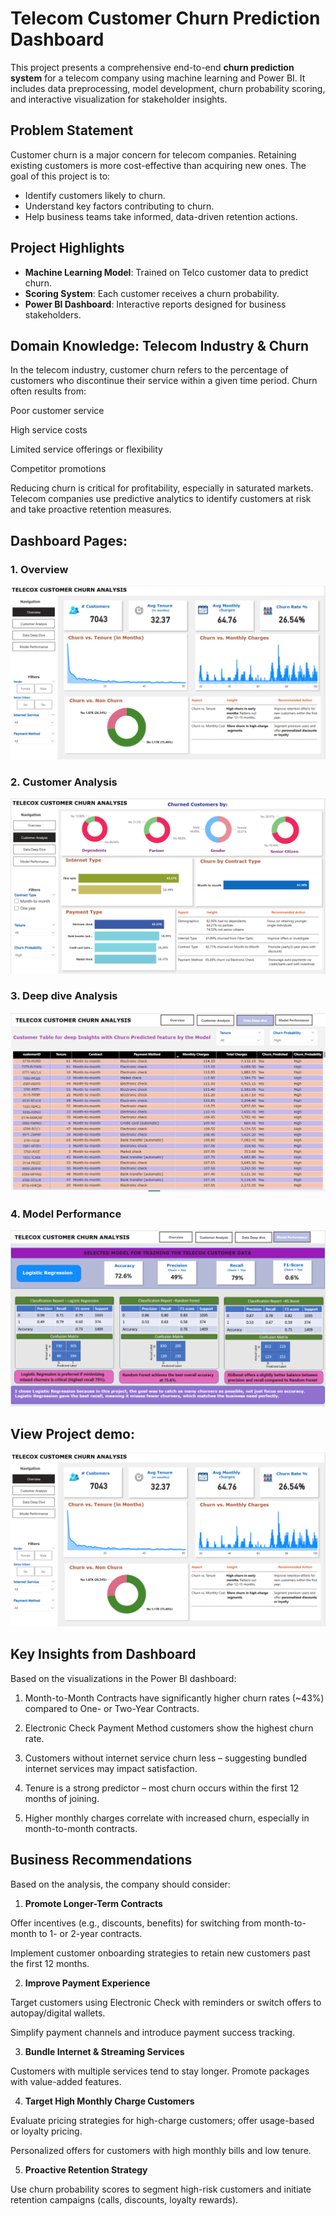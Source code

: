 # Telecom Customer Churn Prediction Dashboard
This project presents a comprehensive end-to-end **churn prediction system** for a telecom company using machine learning and Power BI. It includes data preprocessing, model development, churn probability scoring, and interactive visualization for stakeholder insights.

## Problem Statement

Customer churn is a major concern for telecom companies. Retaining existing customers is more cost-effective than acquiring new ones. The goal of this project is to:
- Identify customers likely to churn.
- Understand key factors contributing to churn.
- Help business teams take informed, data-driven retention actions.

## Project Highlights

- **Machine Learning Model**: Trained on Telco customer data to predict churn.
- **Scoring System**: Each customer receives a churn probability.
- **Power BI Dashboard**: Interactive reports designed for business stakeholders.

## Domain Knowledge: Telecom Industry & Churn
In the telecom industry, customer churn refers to the percentage of customers who discontinue their service within a given time period. Churn often results from:

Poor customer service

High service costs

Limited service offerings or flexibility

Competitor promotions

Reducing churn is critical for profitability, especially in saturated markets. Telecom companies use predictive analytics to identify customers at risk and take proactive retention measures.

## Dashboard Pages:
### 1. **Overview** 
![Alt_text](ss/overview.png)

### 2. **Customer Analysis**
![Alt_text](ss/Customer-analysis.png)

### 3. **Deep dive Analysis**
![Alt_text](ss/deep-dive.png)

### 4. **Model Performance**
![Alt_text](ss/model-performance.png)

## View Project demo:
[![watch_video](ss/overview.png)](https://youtu.be/rBlBp2MiTsY)

## Key Insights from Dashboard
Based on the visualizations in the Power BI dashboard:
1. Month-to-Month Contracts have significantly higher churn rates (~43%) compared to One- or Two-Year Contracts.

2. Electronic Check Payment Method customers show the highest churn rate.

3. Customers without internet service churn less – suggesting bundled internet services may impact satisfaction.

4. Tenure is a strong predictor – most churn occurs within the first 12 months of joining.

5. Higher monthly charges correlate with increased churn, especially in month-to-month contracts.

## Business Recommendations
Based on the analysis, the company should consider:

1. **Promote Longer-Term Contracts**

Offer incentives (e.g., discounts, benefits) for switching from month-to-month to 1- or 2-year contracts.

Implement customer onboarding strategies to retain new customers past the first 12 months.

2. **Improve Payment Experience**

Target customers using Electronic Check with reminders or switch offers to autopay/digital wallets.

Simplify payment channels and introduce payment success tracking.

3. **Bundle Internet & Streaming Services**

Customers with multiple services tend to stay longer. Promote packages with value-added features.

4. **Target High Monthly Charge Customers**

Evaluate pricing strategies for high-charge customers; offer usage-based or loyalty pricing.

Personalized offers for customers with high monthly bills and low tenure.

5. **Proactive Retention Strategy**

Use churn probability scores to segment high-risk customers and initiate retention campaigns (calls, discounts, loyalty rewards).


